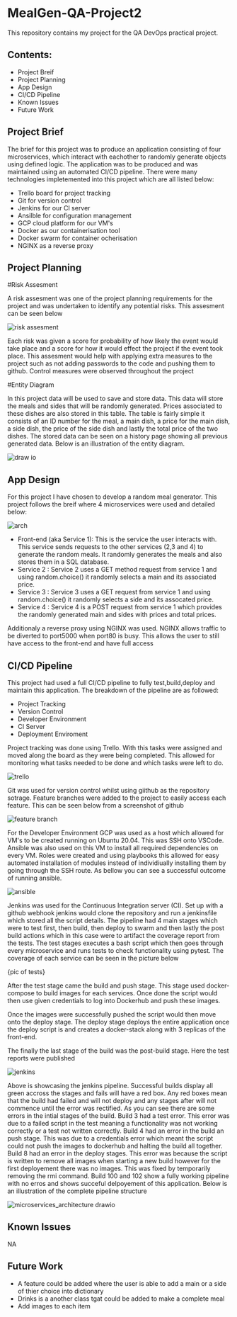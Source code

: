 # MealGen-QA-Project2

This repository contains my project for the QA DevOps practical project.

## Contents: 

- Project Breif
- Project Planning
- App Design
- CI/CD Pipeline
- Known Issues
- Future Work

## Project Brief

The brief for this project was to produce an application consisting of four microservices, which interact with eachother to randomly generate objects using defined logic. The application was to be produced and was maintained using an automated CI/CD pipeline. There were many technologies impletemented into this project which are all listed below:

- Trello board for project tracking
- Git for version control
- Jenkins for our CI server
- Ansilble for configuration management
- GCP cloud platform for our VM's
- Docker as our containerisation tool
- Docker swarm for container ocherisation
- NGINX as a reverse proxy

## Project Planning

#Risk Assesment

A risk assesment was one of the project planning requirements for the project and was undertaken to identify any potential risks. This assesment can be seen below 

![risk assesment](https://user-images.githubusercontent.com/99325859/161582489-96501bab-7770-45a3-bffb-5838b0b33a2b.png)

Each risk was given a score for probability of how likely the event would take place and a score for how it would effect the project if the event took place. This assesment would help with applying extra measures to the project such as not adding passwords to the code and pushing them to github. Control measures were observed throughout the project

#Entity Diagram

In this project data will be used to save and store data. This data will store the meals and sides that will be randomly generated. Prices associated to these dishes are also stored in this table. The table is fairly simple it consists of an ID number for the meal, a main dish, a price for the main dish, a side dish, the price of the side dish and lastly the total price of the two dishes. The stored data can be seen on a history page showing all previous generated data. Below is an illustration of the entity diagram. 

![draw io](https://user-images.githubusercontent.com/99325859/162220951-fe5f5c22-5299-450e-ad57-47209bbbc8f8.png)

## App Design

For this project I have chosen to develop a random meal generator. This project follows the breif where 4 microservices were used and detailed below:

![arch](https://user-images.githubusercontent.com/99325859/162225020-b6dcb489-304e-43aa-ae5d-931428a3c83f.png)

- Front-end (aka Service 1): This is the service the user interacts with. This service sends requests to the other services (2,3 and 4) to generate the random meals. It randomly generates the meals and also stores them in a SQL database.
- Service 2 : Service 2 uses a GET method request from service 1 and using random.choice() it randomly selects a main and its associated price.
- Service 3 : Service 3 uses a GET request from service 1 and using random.choice() it randomly selects a side and its assocated price.
- Service 4 : Service 4 is a POST request from service 1 which provides the randomly generated main and sides with prices and total prices.

Additionaly a reverse proxy using NGINX was used. NGINX allows traffic to be diverted to port5000 when port80 is busy. This allows the user to still have access to the front-end and have full access

## CI/CD Pipeline

This project had used a full CI/CD pipeline to fully test,build,deploy and maintain this application. The breakdown of the pipeline are as followed:

- Project Tracking
- Version Control
- Developer Environment
- CI Server 
- Deployment Enviroment

Project tracking was done using Trello. With this tasks were assigned and moved along the board as they were being completed. This allowed for monitoring what tasks needed to be done and which tasks were left to do.

![trello](https://user-images.githubusercontent.com/99325859/162289115-e06add46-c6b8-49ce-85ef-6aa55ce0ded5.png)

Git was used for version control whilst using giithub as the repository sotrage. Feature branches were added to the project to easily access each feature. This can be seen below from a screenshot of github

![feature branch](https://user-images.githubusercontent.com/99325859/162223671-bccee34d-5757-4e81-be0d-7db5f7ea16d3.png)

For the Developer Environment GCP was used as a host which allowed for VM's to be created running on Ubuntu 20.04. This was SSH onto VSCode. Ansible was also used on this VM to install all required dependencies on every VM. Roles were created and using playbooks this allowed for easy automated installation of modules instead of individiually installing them by going through the SSH route. As bellow you can see a successful outcome of running ansible. 

![ansible](https://user-images.githubusercontent.com/99325859/162283896-2881c311-762f-4b88-981c-4e52459a9a0f.png)

Jenkins was used for the Continuous Integration server (CI). Set up with a github webhook jenkins would clone the repository and run a jenkinsfile which stored all the script details. The pipeline had 4 main stages which were to test first, then build, then deploy to swarm and then lastly the post build actions which in this case were to artifact the coverage report from the tests. The test stages executes a bash script which then goes through every microservice and runs tests to check functionality using pytest. The coverage of each service can be seen in the picture below

{pic of tests}

After the test stage came the build and push stage. This stage used docker-compose to build images for each services. Once done the script would then use given credentials to log into Dockerhub and push these images.

Once the images were successfully pushed the script would then move onto the deploy stage. The deploy stage deploys the entire application once the deploy script is and creates a docker-stack along with 3 replicas of the front-end.

The finally the last stage of the build was the post-build stage. Here the test reports were published

![jenkins](https://user-images.githubusercontent.com/99325859/162224042-1c8a2046-a4da-4d93-8110-efb57b89d706.png)

Above is showcasing the jenkins pipeline. Successful builds display all green accross the stages and fails will have a red box. Any red boxes mean that the build had failed and will not deploy and any stages after will not commence until the error was rectified. As you can see there are some errors in the intial stages of the build. Build 3 had a test error. This error was due to a failed script in the test meaning a functionality was not working correctly or a test not written correctly. Build 4 had an error in the build an push stage. This was due to a credentials error which meant the script could not push the images to dockerhub and halting the build all together. Build 8 had an error in the deploy stages. This error was because the script is written to remove all images when starting a new build however for the first deployement there was no images. This was fixed by temporarily removing the rmi command. Build 100 and 102 show a fully working pipeline with no erros and shows succeful delpoyement of this application. Below is an illustration of the complete pipeline structure 

![microservices_architecture drawio](https://user-images.githubusercontent.com/99325859/162221721-fb4c2677-6e83-4ced-9212-f29d60ac843f.png)

## Known Issues

NA

## Future Work
 - A feature could be added where the user is able to add a main or a side of thier choice into dictionary
 - Drinks is a another class tgat could be added to make a complete meal
 - Add images to each item
